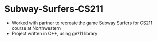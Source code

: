 # Subway-Surfers-CS211
- Worked with partner to recreate the game Subway Surfers for CS211 course at Northwestern <br />
- Project written in C++, using ge211 library
